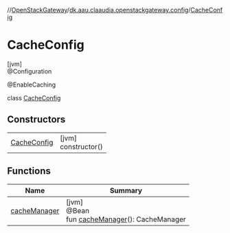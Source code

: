 //[OpenStackGateway](../../../index.md)/[dk.aau.claaudia.openstackgateway.config](../index.md)/[CacheConfig](index.md)

# CacheConfig

[jvm]\
@Configuration

@EnableCaching

class [CacheConfig](index.md)

## Constructors

| | |
|---|---|
| [CacheConfig](-cache-config.md) | [jvm]<br>constructor() |

## Functions

| Name | Summary |
|---|---|
| [cacheManager](cache-manager.md) | [jvm]<br>@Bean<br>fun [cacheManager](cache-manager.md)(): CacheManager |
